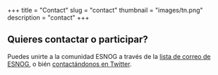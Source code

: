 +++
title = "Contact"
slug = "contact"
thumbnail = "images/tn.png"
description = "contact"
+++

## Quieres contactar o participar?

Puedes unirte a la comunidad ESNOG a través de la [lista de correo de ESNOG](https://www2.esnog.net:8443/cgi-bin/mailman/listinfo/gore), o bién [contactándonos en Twitter](https://twitter.com/esnog1).